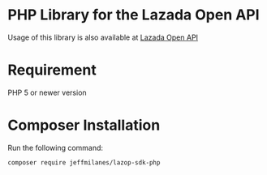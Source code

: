 # PHP Library for the Lazada Open API
Usage of this library is also available at [Lazada Open API](https://open.lazada.com)

# Requirement
PHP 5 or newer version

# Composer Installation

Run the following command:
```bash
composer require jeffmilanes/lazop-sdk-php
```
